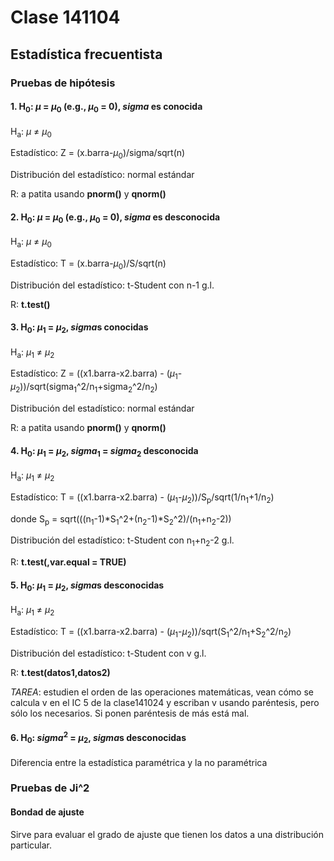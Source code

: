 # Clase 141104

## Estadística frecuentista

### Pruebas de hipótesis

#### 1. H<sub>0</sub>: *µ* = *µ*<sub>0</sub> (e.g., *µ*<sub>0</sub> = 0), *sigma* es conocida

H<sub>a</sub>: *µ* ≠ *µ*<sub>0</sub>

Estadístico: Z = (x.barra-*µ*<sub>0</sub>)/sigma/sqrt(n)

Distribución del estadístico: normal estándar

R: a patita usando **pnorm()** y **qnorm()**

#### 2. H<sub>0</sub>: *µ* = *µ*<sub>0</sub> (e.g., *µ*<sub>0</sub> = 0), *sigma* es desconocida

H<sub>a</sub>: *µ* ≠ *µ*<sub>0</sub>

Estadístico: T = (x.barra-*µ*<sub>0</sub>)/S/sqrt(n)

Distribución del estadístico: t-Student con n-1 g.l.

R: **t.test()**

#### 3. H<sub>0</sub>: *µ*<sub>1</sub> = *µ*<sub>2</sub>, *sigma*s conocidas

H<sub>a</sub>: *µ*<sub>1</sub> ≠ *µ*<sub>2</sub>

Estadístico: Z = ((x1.barra-x2.barra) - (*µ*<sub>1</sub>-*µ*<sub>2</sub>))/sqrt(sigma<sub>1</sub>^2/n<sub>1</sub>+sigma<sub>2</sub>^2/n<sub>2</sub>)

Distribución del estadístico: normal estándar

R: a patita usando **pnorm()** y **qnorm()**

#### 4.  H<sub>0</sub>: *µ*<sub>1</sub> = *µ*<sub>2</sub>, *sigma*<sub>1</sub> = *sigma*<sub>2</sub> desconocida

H<sub>a</sub>: *µ*<sub>1</sub> ≠ *µ*<sub>2</sub>

Estadístico: T = ((x1.barra-x2.barra) - (*µ*<sub>1</sub>-*µ*<sub>2</sub>))/S<sub>p</sub>/sqrt(1/n<sub>1</sub>+1/n<sub>2</sub>)

donde S<sub>p</sub> = sqrt(((n<sub>1</sub>-1)*S<sub>1</sub>^2+(n<sub>2</sub>-1)*S<sub>2</sub>^2)/(n<sub>1</sub>+n<sub>2</sub>-2))

Distribución del estadístico: t-Student con n<sub>1</sub>+n<sub>2</sub>-2 g.l.

R: **t.test(,var.equal = TRUE)**

#### 5.  H<sub>0</sub>: *µ*<sub>1</sub> = *µ*<sub>2</sub>, *sigma*s desconocidas

H<sub>a</sub>: *µ*<sub>1</sub> ≠ *µ*<sub>2</sub>

Estadístico: T = ((x1.barra-x2.barra) - (*µ*<sub>1</sub>-*µ*<sub>2</sub>))/sqrt(S<sub>1</sub>^2/n<sub>1</sub>+S<sub>2</sub>^2/n<sub>2</sub>)

Distribución del estadístico: t-Student con v g.l.

R: **t.test(datos1,datos2)**

_TAREA_: estudien el orden de las operaciones matemáticas, vean cómo se calcula v en el IC 5 de la clase141024 y escriban v usando paréntesis, pero sólo los necesarios. Si ponen paréntesis de más está mal.

#### 6.  H<sub>0</sub>: *sigma*<sup>2</sup> = *µ*<sub>2</sub>, *sigma*s desconocidas


Diferencia entre la estadística paramétrica y la no paramétrica

### Pruebas de Ji^2

#### Bondad de ajuste

Sirve para evaluar el grado de ajuste que tienen los datos a una distribución particular.